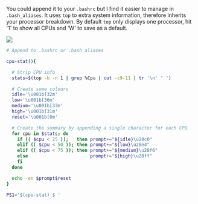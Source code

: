 You could append it to your ```.bashrc``` but I find it easier to manage in
```.bash_aliases```. It uses ```top``` to extra system information, therefore
inherits your processor breakdown. By default ```top``` only displays one
processor, hit '1' to show all CPUs and 'W' to save as a default.

![](cpu.gif)
```bash
# Append to .bashrc or .bash_aliases

cpu-stat(){

  # Strip CPU info
  stats=$(top -b -n 1 | grep %Cpu | cut -c9-11 | tr '\n' ' ')

  # Create some colours
  idle='\u001b[32m'
  low='\u001b[36m'
  medium='\u001b[33m'
  high='\u001b[31m'
  reset='\u001b[0m'

  # Create the summary by appending a single character for each CPU
  for cpu in $stats; do
    if (( $cpu < 25 ));   then prompt+="${idle}\u28c0"
    elif (( $cpu < 50 )); then prompt+="${low}\u28e4"
    elif (( $cpu < 75 )); then prompt+="${medium}\u28f6"
    else                       prompt+="${high}\u28ff"
    fi
  done

  echo -en $prompt$reset
}

PS1='$(cpu-stat) $ '
```
